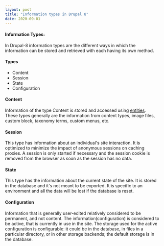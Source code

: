 ```yaml
---
layout: post
title: "Information types in Drupal 8"
date: 2020-09-01
---
```

#### Information Types:<br/>
In Drupal-8 information types are the different ways in which the information can be stored and retrieved with each having its own method.

#### Types
* Content
* Session
* State
* Configuration

#### Content
Information of the type Content is stored and accessed using [entities](https://api.drupal.org/api/drupal/core%21lib%21Drupal%21Core%21Entity%21entity.api.php/group/entity_api/9.0.x). These types generally are the information from content types, image files, custom block, taxonomy terms, custom menus, etc.

#### Session
This type has information about an individual's site interaction. It is optimized to minimize the impact of anonymous sessions on caching proxies. A session is only started if necessary and the session cookie is removed from the browser as soon as the session has no data. 

#### State
This type has the information about the current state of the site. It is stored in the database and it's not meant to be exported. It is specific to an environment and all the data will be lost if the database is reset.

#### Configuration
Information that is generally user-edited relatively considered to be permanent, and not content. The information(configuration) is considered to be active, that is currently in use in the site. The storage used for the active configuration is configurable: it could be in the database, in files in a particular directory, or in other storage backends; the default storage is in the database.
